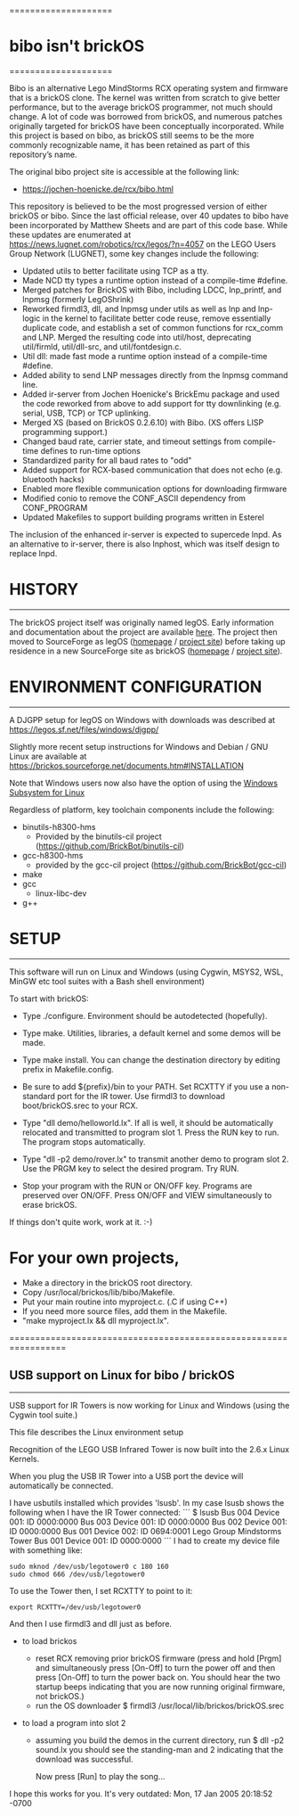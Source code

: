 ====================
#  bibo isn't brickOS
====================

Bibo is an alternative Lego MindStorms RCX operating system and firmware that
is a brickOS clone.  The kernel was written from scratch to give better
performance, but to the average brickOS programmer, not much should change.
A lot of code was borrowed from brickOS, and numerous patches originally
targeted for brickOS have been conceptually incorporated.  While this project
is based on bibo, as brickOS still seems to be the more commonly recognizable
name, it has been retained as part of this repository’s name.

The original bibo project site is accessible at the following link:
- https://jochen-hoenicke.de/rcx/bibo.html

This repository is believed to be the most progressed version of either brickOS
or bibo.  Since the last official release, over 40 updates to bibo have been
incorporated by Matthew Sheets and are part of this code base.  While these
updates are enumerated at https://news.lugnet.com/robotics/rcx/legos/?n=4057 on
the LEGO Users Group Network (LUGNET), some key changes include the following:

- Updated utils to better facilitate using TCP as a tty.
- Made NCD tty types a runtime option instead of a compile-time #define.
- Merged patches for BrickOS with Bibo, including
    LDCC, lnp_printf, and lnpmsg (formerly LegOShrink)
- Reworked firmdl3, dll, and lnpmsg under utils as well as
    lnp and lnp-logic in the kernel to facilitate better code reuse,
    remove essentially duplicate code, and establish a set of common
    functions for rcx_comm and LNP.  Merged the resulting code into
    util/host, deprecating util/firmld, util/dll-src, and util/fontdesign.c.
- Util dll: made fast mode a runtime option instead of a compile-time #define.
- Added ability to send LNP messages directly from the lnpmsg command line.
- Added ir-server from Jochen Hoenicke's BrickEmu package and used
    the code reworked from above to add support for tty downlinking
    (e.g. serial, USB, TCP) or TCP uplinking.
- Merged XS (based on BrickOS 0.2.6.10) with Bibo.  (XS offers LISP programming support.)
- Changed baud rate, carrier state, and timeout settings from compile-time
    defines to run-time options
- Standardized parity for all baud rates to "odd"
- Added support for RCX-based communication that does not echo (e.g. bluetooth hacks)
- Enabled more flexible communication options for downloading firmware
- Modified conio to remove the CONF_ASCII dependency from CONF_PROGRAM
- Updated Makefiles to support building programs written in Esterel

The inclusion of the enhanced ir-server is expected to supercede lnpd.
As an alternative to ir-server, there is also lnphost, which was itself design to replace lnpd.


# HISTORY #
-------
The brickOS project itself was originally named legOS.  Early information
and documentation about the project are available
[here](https://arcb.csc.ncsu.edu/~mueller/rt/mindstorm/www.multimania.com/legos/).
The project then moved to SourceForge as legOS
([homepage](https://legos.sf.net/) / [project site](https://sf.net/projects/legos))
before taking up residence in a new SourceForge site as brickOS
([homepage](https://brickos.sf.net/) / [project site](https://sf.net/projects/brickos/)).


# ENVIRONMENT CONFIGURATION
-------------------------

A DJGPP setup for legOS on Windows with downloads was described at
https://legos.sf.net/files/windows/djgpp/

Slightly more recent setup instructions for Windows and Debian / GNU Linux are
available at https://brickos.sourceforge.net/documents.htm#INSTALLATION

Note that Windows users now also have the option of using the
[Windows Subsystem for Linux](https://docs.microsoft.com/en-us/windows/wsl/initialize-distro)

Regardless of platform, key toolchain components include the following:
* binutils-h8300-hms
  - Provided by the binutils-cil project (https://github.com/BrickBot/binutils-cil)
* gcc-h8300-hms
  - provided by the gcc-cil project  (https://github.com/BrickBot/gcc-cil)
* make
* gcc
  - linux-libc-dev
* g++


# SETUP
-----

This software will run on Linux and Windows (using Cygwin, MSYS2, WSL, MinGW etc tool suites with a Bash shell environment)

To start with brickOS:

- Type ./configure. Environment should be autodetected (hopefully).
- Type make. Utilities, libraries, a default kernel and some demos will
  be made.
- Type make install.  You can change the destination directory by
  editing prefix in Makefile.config.
- Be sure to add ${prefix}/bin to your PATH. Set RCXTTY if you use a non-
  standard port for the IR tower. Use firmdl3 to download boot/brickOS.srec
  to your RCX.
- Type "dll demo/helloworld.lx". If all is well, it should be automatically
  relocated and transmitted to program slot 1. Press the RUN key to run. The
  program stops automatically.
- Type "dll -p2 demo/rover.lx" to transmit another demo to program slot 2.
  Use the PRGM key to select the desired program. Try RUN.

- Stop your program with the RUN or ON/OFF key. Programs are preserved over
  ON/OFF.  Press ON/OFF and VIEW simultaneously to erase brickOS.

If things don't quite work, work at it.  :-)

# For your own projects,

- Make a directory in the brickOS root directory.
- Copy /usr/local/brickos/lib/bibo/Makefile.
- Put your main routine into myproject.c. (.C if using C++)
- If you need more source files, add them in the Makefile.
- "make myproject.lx && dll myproject.lx".

=================================================================

## USB support on Linux for bibo / brickOS ##
---------------------------------------

USB support for IR Towers is now working for Linux and 
Windows (using the Cygwin tool suite.)

This file describes the Linux environment setup

Recognition of the LEGO USB Infrared Tower is now built into the
2.6.x Linux Kernels.

When you plug the USB IR Tower into a USB port the device will
automatically be connected.

I have usbutils installed which provides 'lsusb'. In my case
lsusb shows the following when I have the IR Tower connected:
   ´´´
   $ lsusb
   Bus 004 Device 001: ID 0000:0000
   Bus 003 Device 001: ID 0000:0000
   Bus 002 Device 001: ID 0000:0000
   Bus 001 Device 002: ID 0694:0001 Lego Group Mindstorms Tower
   Bus 001 Device 001: ID 0000:0000
´´´
I had to create my device file with something like:

	sudo mknod /dev/usb/legotower0 c 180 160
    sudo chmod 666 /dev/usb/legotower0

To use the Tower then, I set RCXTTY to point to it:

	export RCXTTY=/dev/usb/legotower0

And then I use firmdl3 and dll just as before.

- to load brickos
	- reset RCX removing prior brickOS firmware
	  (press and hold [Prgm] and simultaneously press [On-Off] to
	   turn the power off and then press [On-Off] to turn the
	   power back on. You should hear the two startup beeps 
	   indicating that you are now running original firmware, not
	   brickOS.)
	- run the OS downloader
		$ firmdl3 /usr/local/lib/brickos/brickOS.srec

- to load a program into slot 2
	- assuming you build the demos in the current directory, run
        $ dll -p2 sound.lx
	  you should see the standing-man and 2 indicating that the
	  download was successful.

	  Now press [Run] to play the song...

I hope this works for you. It's very outdated:  Mon, 17 Jan 2005 20:18:52 -0700
